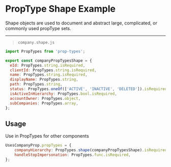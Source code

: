 # PropType Shape Example

Shape objects are used to document and abstract large, complicated, or commonly used propType sets.

---
> `company.shape.js`

```jsx
import PropTypes from 'prop-types';

export const companyPropTypesShape = {
  eId: PropTypes.string.isRequired,
  clientId: PropTypes.string.isRequired,
  name: PropTypes.string.isRequired,
  displayName: PropTypes.string,
  path: PropTypes.string,
  status: PropTypes.oneOf(['ACTIVE', 'INACTIVE', 'DELETED']).isRequired,
  isActiveInHierarchy: PropTypes.bool.isRequired,
  accountOwner: PropTypes.object,
  subCompanies: PropTypes.array,
};
```

## Usage
Use in PropTypes for other components
```jsx
UsesCompanyProp.propTypes = {
    companyHierarchy: PropTypes.shape(companyPropTypesShape).isRequired,
    handleStopImpersonation: PropTypes.func.isRequired,
};
```
